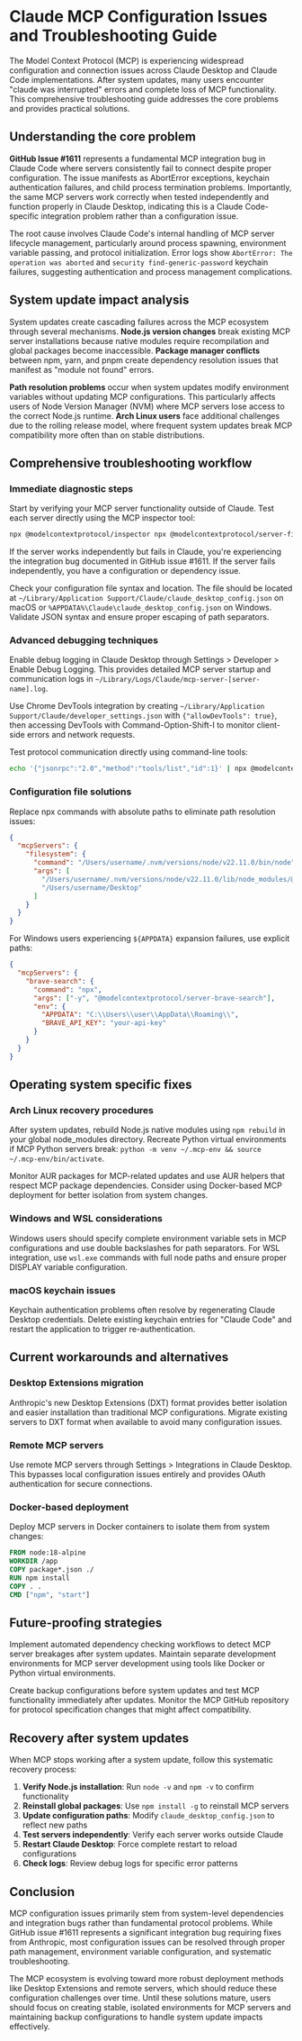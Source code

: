 # Claude MCP Configuration Issues and Troubleshooting Guide

The Model Context Protocol (MCP) is experiencing widespread configuration and connection issues across Claude Desktop and Claude Code implementations. After system updates, many users encounter "claude was interrupted" errors and complete loss of MCP functionality. This comprehensive troubleshooting guide addresses the core problems and provides practical solutions.

## Understanding the core problem

**GitHub Issue #1611** represents a fundamental MCP integration bug in Claude Code where servers consistently fail to connect despite proper configuration. The issue manifests as AbortError exceptions, keychain authentication failures, and child process termination problems. Importantly, the same MCP servers work correctly when tested independently and function properly in Claude Desktop, indicating this is a Claude Code-specific integration problem rather than a configuration issue.

The root cause involves Claude Code's internal handling of MCP server lifecycle management, particularly around process spawning, environment variable passing, and protocol initialization. Error logs show `AbortError: The operation was aborted` and `security find-generic-password` keychain failures, suggesting authentication and process management complications.

## System update impact analysis

System updates create cascading failures across the MCP ecosystem through several mechanisms. **Node.js version changes** break existing MCP server installations because native modules require recompilation and global packages become inaccessible. **Package manager conflicts** between npm, yarn, and pnpm create dependency resolution issues that manifest as "module not found" errors.

**Path resolution problems** occur when system updates modify environment variables without updating MCP configurations. This particularly affects users of Node Version Manager (NVM) where MCP servers lose access to the correct Node.js runtime. **Arch Linux users** face additional challenges due to the rolling release model, where frequent system updates break MCP compatibility more often than on stable distributions.

## Comprehensive troubleshooting workflow

### Immediate diagnostic steps

Start by verifying your MCP server functionality outside of Claude. Test each server directly using the MCP inspector tool:

```bash
npx @modelcontextprotocol/inspector npx @modelcontextprotocol/server-filesystem /path/to/directory
```

If the server works independently but fails in Claude, you're experiencing the integration bug documented in GitHub issue #1611. If the server fails independently, you have a configuration or dependency issue.

Check your configuration file syntax and location. The file should be located at `~/Library/Application Support/Claude/claude_desktop_config.json` on macOS or `%APPDATA%\Claude\claude_desktop_config.json` on Windows. Validate JSON syntax and ensure proper escaping of path separators.

### Advanced debugging techniques

Enable debug logging in Claude Desktop through Settings > Developer > Enable Debug Logging. This provides detailed MCP server startup and communication logs in `~/Library/Logs/Claude/mcp-server-[server-name].log`.

Use Chrome DevTools integration by creating `~/Library/Application Support/Claude/developer_settings.json` with `{"allowDevTools": true}`, then accessing DevTools with Command-Option-Shift-I to monitor client-side errors and network requests.

Test protocol communication directly using command-line tools:

```bash
echo '{"jsonrpc":"2.0","method":"tools/list","id":1}' | npx @modelcontextprotocol/server-filesystem ~/Desktop | jq
```

### Configuration file solutions

Replace npx commands with absolute paths to eliminate path resolution issues:

```json
{
  "mcpServers": {
    "filesystem": {
      "command": "/Users/username/.nvm/versions/node/v22.11.0/bin/node",
      "args": [
        "/Users/username/.nvm/versions/node/v22.11.0/lib/node_modules/@modelcontextprotocol/server-filesystem/dist/index.js",
        "/Users/username/Desktop"
      ]
    }
  }
}
```

For Windows users experiencing `${APPDATA}` expansion failures, use explicit paths:

```json
{
  "mcpServers": {
    "brave-search": {
      "command": "npx",
      "args": ["-y", "@modelcontextprotocol/server-brave-search"],
      "env": {
        "APPDATA": "C:\\Users\\user\\AppData\\Roaming\\",
        "BRAVE_API_KEY": "your-api-key"
      }
    }
  }
}
```

## Operating system specific fixes

### Arch Linux recovery procedures

After system updates, rebuild Node.js native modules using `npm rebuild` in your global node_modules directory. Recreate Python virtual environments if MCP Python servers break: `python -m venv ~/.mcp-env && source ~/.mcp-env/bin/activate`.

Monitor AUR packages for MCP-related updates and use AUR helpers that respect MCP package dependencies. Consider using Docker-based MCP deployment for better isolation from system changes.

### Windows and WSL considerations

Windows users should specify complete environment variable sets in MCP configurations and use double backslashes for path separators. For WSL integration, use `wsl.exe` commands with full node paths and ensure proper DISPLAY variable configuration.

### macOS keychain issues

Keychain authentication problems often resolve by regenerating Claude Desktop credentials. Delete existing keychain entries for "Claude Code" and restart the application to trigger re-authentication.

## Current workarounds and alternatives

### Desktop Extensions migration

Anthropic's new Desktop Extensions (DXT) format provides better isolation and easier installation than traditional MCP configurations. Migrate existing servers to DXT format when available to avoid many configuration issues.

### Remote MCP servers

Use remote MCP servers through Settings > Integrations in Claude Desktop. This bypasses local configuration issues entirely and provides OAuth authentication for secure connections.

### Docker-based deployment

Deploy MCP servers in Docker containers to isolate them from system changes:

```dockerfile
FROM node:18-alpine
WORKDIR /app
COPY package*.json ./
RUN npm install
COPY . .
CMD ["npm", "start"]
```

## Future-proofing strategies

Implement automated dependency checking workflows to detect MCP server breakages after system updates. Maintain separate development environments for MCP server development using tools like Docker or Python virtual environments.

Create backup configurations before system updates and test MCP functionality immediately after updates. Monitor the MCP GitHub repository for protocol specification changes that might affect compatibility.

## Recovery after system updates

When MCP stops working after a system update, follow this systematic recovery process:

1. **Verify Node.js installation**: Run `node -v` and `npm -v` to confirm functionality
2. **Reinstall global packages**: Use `npm install -g` to reinstall MCP servers
3. **Update configuration paths**: Modify `claude_desktop_config.json` to reflect new paths
4. **Test servers independently**: Verify each server works outside Claude
5. **Restart Claude Desktop**: Force complete restart to reload configurations
6. **Check logs**: Review debug logs for specific error patterns

## Conclusion

MCP configuration issues primarily stem from system-level dependencies and integration bugs rather than fundamental protocol problems. While GitHub issue #1611 represents a significant integration bug requiring fixes from Anthropic, most configuration issues can be resolved through proper path management, environment variable configuration, and systematic troubleshooting.

The MCP ecosystem is evolving toward more robust deployment methods like Desktop Extensions and remote servers, which should reduce these configuration challenges over time. Until these solutions mature, users should focus on creating stable, isolated environments for MCP servers and maintaining backup configurations to handle system update impacts effectively.